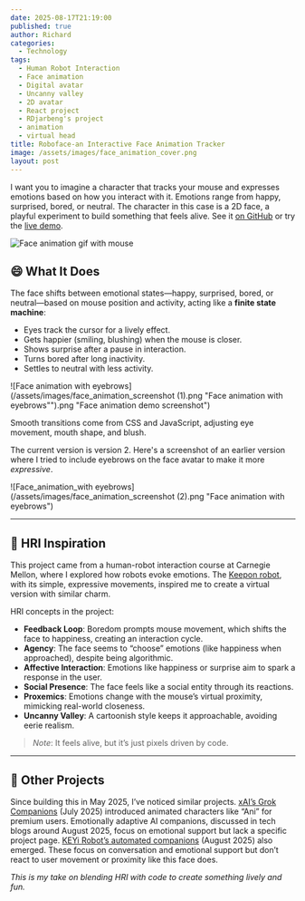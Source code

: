 ```yaml
---
date: 2025-08-17T21:19:00
published: true
author: Richard
categories:
  - Technology
tags:
  - Human Robot Interaction
  - Face animation
  - Digital avatar
  - Uncanny valley
  - 2D avatar
  - React project
  - RDjarbeng's project
  - animation
  - virtual head
title: Roboface-an Interactive Face Animation Tracker
image: /assets/images/face_animation_cover.png
layout: post
---
```

I want you to imagine a character that tracks your mouse and expresses emotions based on how you interact with it. Emotions range from happy, surprised, bored, or neutral. The character in this case is a 2D face, a playful experiment to build something that feels alive. See it [on GitHub](https://github.com/RDjarbeng/interactive_face_animation) or try the [live demo](https://roboface.netlify.app/).

![Face animation gif with mouse](/assets/images/face_animation2.gif "Face animation gif with mouse")

## 😄 What It Does

The face shifts between emotional states—happy, surprised, bored, or neutral—based on mouse position and activity, acting like a **finite state machine**:

- Eyes track the cursor for a lively effect.
- Gets happier (smiling, blushing) when the mouse is closer.
- Shows surprise after a pause in interaction.
- Turns bored after long inactivity.
- Settles to neutral with less activity.

![Face animation with eyebrows](/assets/images/face_animation_screenshot \(1\).png "Face animation with eyebrows\"").png "Face animation demo screenshot")

Smooth transitions come from CSS and JavaScript, adjusting eye movement, mouth shape, and blush.

The current version is version 2. Here's a screenshot of an earlier version where I tried to include eyebrows on the face avatar to make it more _expressive_.

![Face_animation_with eyebrows](/assets/images/face_animation_screenshot \(2).png "Face animation with eyebrows")

---

## 🧠 HRI Inspiration

This project came from a human-robot interaction course at Carnegie Mellon, where I explored how robots evoke emotions. The [Keepon robot](https://en.wikipedia.org/wiki/Keepon), with its simple, expressive movements, inspired me to create a virtual version with similar charm.

HRI concepts in the project:

- **Feedback Loop**: Boredom prompts mouse movement, which shifts the face to happiness, creating an interaction cycle.
- **Agency**: The face seems to “choose” emotions (like happiness when approached), despite being algorithmic.
- **Affective Interaction**: Emotions like happiness or surprise aim to spark a response in the user.
- **Social Presence**: The face feels like a social entity through its reactions.
- **Proxemics**: Emotions change with the mouse’s virtual proximity, mimicking real-world closeness.
- **Uncanny Valley**: A cartoonish style keeps it approachable, avoiding eerie realism.

> _Note_: It feels alive, but it’s just pixels driven by code.

---

## 🌟 Other Projects

Since building this in May 2025, I’ve noticed similar projects. [xAI’s Grok Companions](https://x.ai/grok) (July 2025) introduced animated characters like “Ani” for premium users. Emotionally adaptive AI companions, discussed in tech blogs around August 2025, focus on emotional support but lack a specific project page. [KEYi Robot’s automated companions](https://www.keyirobot.com/) (August 2025) also emerged. These focus on conversation and emotional support but don’t react to user movement or proximity like this face does.

_This is my take on blending HRI with code to create something lively and fun._
